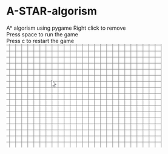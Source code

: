 # A-STAR-algorism
A* algorism using pygame
Right click to remove  
Press space to run the game  
Press c to restart the game    
![image](https://github.com/k-t-chen/A-STAR-algorism/blob/main/A_STAR.gif)
